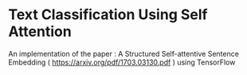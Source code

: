 # Text Classification Using Self Attention

An implementation of the paper : A Structured Self-attentive Sentence Embedding ( https://arxiv.org/pdf/1703.03130.pdf ) using TensorFlow


